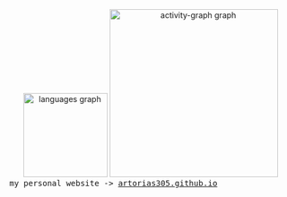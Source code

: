 <div align="center">
  <img src="https://github-readme-stats.vercel.app/api/top-langs?username=artorias305&locale=en&hide_title=false&layout=compact&card_width=320&langs_count=5&theme=dracula&hide_border=false&order=2" height="150" alt="languages graph"  />
  <img src="https://github-readme-activity-graph.vercel.app/graph?username=artorias305&radius=16&theme=react&area=true&order=5" height="300" alt="activity-graph graph"  />
</div>

<samp>
  my personal website -> <a href="https://artorias305.github.io">artorias305.github.io</a>
</samp>


